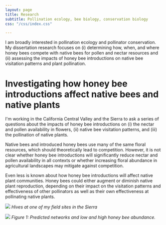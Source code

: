 ```yaml
---
layout: page
title: Research
subtitle: Pollination ecology, bee biology, conservation biology
css: "/css/index.css"

---
```


I am broadly interested in pollination ecology and pollinator conservation. My dissertation research focuses on (i) determining how, when, and where honey bees compete with native bees for pollen and nectar resources and (ii) assessing the impacts of honey bee introductions on native bee visitation patterns and plant pollination.

# Investigating how honey bee introductions affect native bees and native plants

I'm working in the California Central Valley and the Sierra to ask a series of questions about the impacts of honey bee introductions on (i) the nectar and pollen availability in flowers, (ii) native bee visitation patterns, and (iii) the pollination of native plants.

Native bees and introduced honey bees use many of the same floral resources, which should theoretically lead to competition. However, it is not clear whether honey bee introductions will significantly reduce nectar and pollen availability in all contexts or whether increasing floral abundance in agricultural landscapes may mitigate against competition. 

Even less is known about how honey bee introductions will affect native plant communities. Honey bees could either augment or diminish native plant reproduction, depending on their impact on the visitation patterns and effectiveness of other pollinators as well as their own effectiveness at pollinating native plants.

<a id=""></a>
![](../img/sierra_hives.png)
*Hives at one of my field sites in the Sierra*

<a id="figure1"></a>
![](../img/figs/NDSEG_fig.png)
*Figure 1: Predicted networks and low and high honey bee abundance.*





